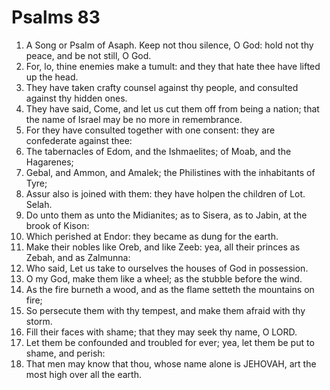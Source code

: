 ﻿# Psalms 83
1. A Song or Psalm of Asaph. Keep not thou silence, O God: hold not thy peace, and be not still, O God. 
2. For, lo, thine enemies make a tumult: and they that hate thee have lifted up the head. 
3. They have taken crafty counsel against thy people, and consulted against thy hidden ones. 
4. They have said, Come, and let us cut them off from being a nation; that the name of Israel may be no more in remembrance. 
5. For they have consulted together with one consent: they are confederate against thee: 
6. The tabernacles of Edom, and the Ishmaelites; of Moab, and the Hagarenes; 
7. Gebal, and Ammon, and Amalek; the Philistines with the inhabitants of Tyre; 
8. Assur also is joined with them: they have holpen the children of Lot. Selah. 
9. Do unto them as unto the Midianites; as to Sisera, as to Jabin, at the brook of Kison: 
10. Which perished at Endor: they became as dung for the earth. 
11. Make their nobles like Oreb, and like Zeeb: yea, all their princes as Zebah, and as Zalmunna: 
12. Who said, Let us take to ourselves the houses of God in possession. 
13. O my God, make them like a wheel; as the stubble before the wind. 
14. As the fire burneth a wood, and as the flame setteth the mountains on fire; 
15. So persecute them with thy tempest, and make them afraid with thy storm. 
16. Fill their faces with shame; that they may seek thy name, O LORD. 
17. Let them be confounded and troubled for ever; yea, let them be put to shame, and perish: 
18. That men may know that thou, whose name alone is JEHOVAH, art the most high over all the earth. 
